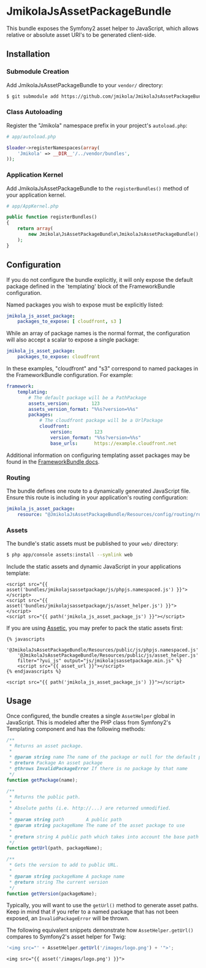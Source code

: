 # JmikolaJsAssetPackageBundle

This bundle exposes the Symfony2 asset helper to JavaScript, which allows
relative or absolute asset URI's to be generated client-side.

## Installation

### Submodule Creation

Add JmikolaJsAssetPackageBundle to your `vendor/` directory:

``` bash
$ git submodule add https://github.com/jmikola/JmikolaJsAssetPackageBundle.git vendor/bundles/Jmikola/JsAssetPackageBundle
```

### Class Autoloading

Register the "Jmikola" namespace prefix in your project's `autoload.php`:

``` php
# app/autoload.php

$loader->registerNamespaces(array(
    'Jmikola' => __DIR__'/../vendor/bundles',
));
```

### Application Kernel

Add JmikolaJsAssetPackageBundle to the `registerBundles()` method of your
application kernel.

``` php
# app/AppKernel.php

public function registerBundles()
{
    return array(
        new Jmikola\JsAssetPackageBundle\JmikolaJsAssetPackageBundle(),
    );
}
```

## Configuration

If you do not configure the bundle explicitly, it will only expose the default
package defined in the `templating' block of the FrameworkBundle configuration.

Named packages you wish to expose must be explicitly listed:

```yml
jmikola_js_asset_package:
    packages_to_expose: [ cloudfront, s3 ]
```

While an array of package names is the normal format, the configuration will
also accept a scalar to expose a single package:

```yml
jmikola_js_asset_package:
    packages_to_expose: cloudfront
```

In these examples, "cloudfront" and "s3" correspond to named packages in the
FrameworkBundle configuration. For example:

```yml
framework:
    templating:
        # The default package will be a PathPackage
        assets_version:        123
        assets_version_format: "%%s?version=%%s"
        packages:
            # The cloudfront package will be a UrlPackage
            cloudfront:
                version:        123
                version_format: "%%s?version=%%s"
                base_urls:      https://example.cloudfront.net
```

Additional information on configuring templating asset packages may be found in
the [FrameworkBundle docs][].

### Routing

The bundle defines one route to a dynamically generated JavaScript file. Ensure
this route is including in your application's routing configuration: 

```yml
jmikola_js_asset_package:
    resource: "@JmikolaJsAssetPackageBundle/Resources/config/routing/routing.xml"
```

### Assets

The bundle's static assets must be published to your `web/` directory:

```bash
$ php app/console assets:install --symlink web
```

Include the static assets and dynamic JavaScript in your applications template:

```jinja
<script src="{{ asset('bundles/jmikolajsassetpackage/js/phpjs.namespaced.js') }}"></script>
<script src="{{ asset('bundles/jmikolajsassetpackage/js/asset_helper.js') }}"></script>
<script src="{{ path('jmikola_js_asset_package_js') }}"></script>
```

If you are using [Assetic][], you may prefer to pack the static assets first:

```jinja
{% javascripts
    '@JmikolaJsAssetPackageBundle/Resources/public/js/phpjs.namespaced.js'
    '@JmikolaJsAssetPackageBundle/Resources/public/js/asset_helper.js'
    filter="?yui_js" output="js/jmikolajsassetpackage.min.js" %}
    <script src="{{ asset_url }}"></script>
{% endjavascripts %}

<script src="{{ path('jmikola_js_asset_package_js') }}"></script>
```

## Usage

Once configured, the bundle creates a single `AssetHelper` global in JavaScript.
This is modeled after the PHP class from Symfony2's Templating component and
has the following methods:

```js
/**
 * Returns an asset package.
 *
 * @param string name The name of the package or null for the default package
 * @return Package An asset package
 * @throws InvalidPackageError If there is no package by that name
 */
function getPackage(name);

/**
 * Returns the public path.
 *
 * Absolute paths (i.e. http://...) are returned unmodified.
 *
 * @param string path        A public path
 * @param string packageName The name of the asset package to use
 *
 * @return string A public path which takes into account the base path and URL path
 */
function getUrl(path, packageName);

/**
 * Gets the version to add to public URL.
 *
 * @param string packageName A package name
 * @return string The current version
 */
function getVersion(packageName);
```

Typically, you will want to use the `getUrl()` method to generate asset paths.
Keep in mind that if you refer to a named package that has not been exposed, an
`InvalidPackageError` will be thrown.

The following equivalent snippets demonstrate how `AssetHelper.getUrl()`
compares to Symfony2's asset helper for Twig: 

```js
'<img src="' + AssetHelper.getUrl('/images/logo.png') + '">';
```

```jinja
<img src="{{ asset('/images/logo.png') }}">
```

  [FrameworkBundle docs]: http://symfony.com/doc/current/reference/configuration/framework.html#templating
  [Assetic]: https://github.com/kriswallsmith/assetic
  [Symfony2 API]: http://api.symfony.com/2.0/
